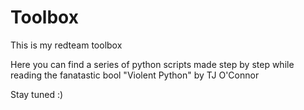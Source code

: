 # Toolbox
This is my redteam toolbox

Here you can find a series of python scripts made step by step while reading the fanatastic bool "Violent Python" by TJ O'Connor

Stay tuned :)
